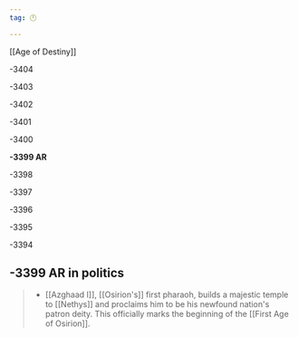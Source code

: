 ```yaml
---
tag: 🕛

---
```

[[Age of Destiny]]


-3404

-3403

-3402

-3401

-3400

**-3399 AR**

-3398

-3397

-3396

-3395

-3394



## -3399 AR in politics

>  - [[Azghaad I]], [[Osirion's]] first pharaoh, builds a majestic temple to [[Nethys]] and proclaims him to be his newfound nation's patron deity. This officially marks the beginning of the [[First Age of Osirion]].






